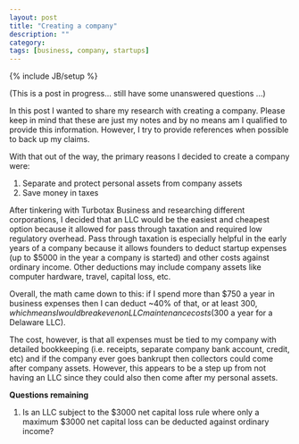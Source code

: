 ```yaml
---
layout: post
title: "Creating a company"
description: ""
category: 
tags: [business, company, startups]
---
```

{% include JB/setup %}

(This is a post in progress... still have some unanswered questions ...)

In this post I wanted to share my research with creating a company. Please
keep in mind that these are just my notes and by no means am I qualified 
to provide this information. However, I try to provide references when
possible to back up my claims.

With that out of the way, the primary reasons I decided to create a company
were:

<ol>

<li>Separate and protect personal assets from company assets</li>

<li>Save money in taxes</li>

</ol>

After tinkering with Turbotax Business and researching different corporations,
I decided that an LLC would be the easiest and cheapest option because
it allowed for pass through taxation and required low regulatory overhead. 
Pass through taxation is especially helpful in the early years of a company
because it allows founders to deduct startup expenses (up to $5000 in the 
year a company is started) and other costs against ordinary income. Other
deductions may include company assets like computer hardware, travel, capital
loss, etc.

Overall, the math came down to this: if I spend more than $750 a year in 
business expenses then I can deduct ~40% of that, or at least $300,
which means I would break even on LLC maintenance costs ($300 a year for a 
Delaware LLC).

The cost, however, is that all expenses must be tied to my company with 
detailed bookkeeping (i.e. receipts, separate company bank account, credit, etc)
and if the company ever goes bankrupt then collectors could come after company
assets. However, this appears to be a step up from not having an LLC since
they could also then come after my personal assets.

<b>Questions remaining</b>

1. Is an LLC subject to the $3000 net capital loss rule where only a maximum
$3000 net capital loss can be deducted against ordinary income? 